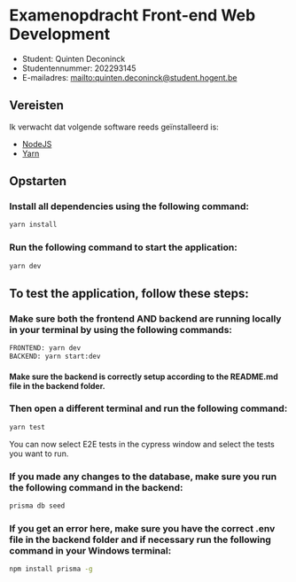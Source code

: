 # Examenopdracht Front-end Web Development

- Student: Quinten Deconinck
- Studentennummer: 202293145
- E-mailadres: <mailto:quinten.deconinck@student.hogent.be>

## Vereisten

Ik verwacht dat volgende software reeds geïnstalleerd is:

- [NodeJS](https://nodejs.org)
- [Yarn](https://yarnpkg.com)

## Opstarten

### Install all dependencies using the following command:

```bash
yarn install
```

### Run the following command to start the application:

```bash
yarn dev
```

## To test the application, follow these steps:

### Make sure both the frontend AND backend are running locally in your terminal by using the following commands:

```bash
FRONTEND: yarn dev
BACKEND: yarn start:dev
```

#### Make sure the backend is correctly setup according to the README.md file in the backend folder.

### Then open a different terminal and run the following command:

```bash
yarn test
```

You can now select E2E tests in the cypress window and select the tests you want to run.

### If you made any changes to the database, make sure you run the following command in the backend:

```bash
prisma db seed
```

### If you get an error here, make sure you have the correct .env file in the backend folder and if necessary run the following command in your Windows terminal:

```bash
npm install prisma -g
```
